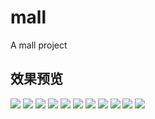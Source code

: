 # mall
A mall project
## 效果预览
<img src="http://wx.11babay.cn/uploads/Q/Qdh4nAHglce5Bkn7PTKf/8/f/1/8/5c60f2e4eb675.jpeg">
<img src="http://wx.11babay.cn/uploads/Q/Qdh4nAHglce5Bkn7PTKf/8/e/8/a/5c60f2abd02d1.jpeg">
<img src="http://wx.11babay.cn/uploads/Q/Qdh4nAHglce5Bkn7PTKf/3/e/b/9/5c60f2a6384b7.jpeg">
<img src="http://wx.11babay.cn/uploads/Q/Qdh4nAHglce5Bkn7PTKf/4/6/5/e/5c60f29ecdf25.jpeg">
<img src="http://wx.11babay.cn/uploads/Q/Qdh4nAHglce5Bkn7PTKf/5/5/c/e/5c60f29988094.jpeg">
<img src="http://wx.11babay.cn/uploads/Q/Qdh4nAHglce5Bkn7PTKf/6/f/8/6/5c60f293d39a2.jpeg">
<img src="http://wx.11babay.cn/uploads/Q/Qdh4nAHglce5Bkn7PTKf/8/b/6/8/5c60f28ca29dc.jpeg">
<img src="http://wx.11babay.cn/uploads/Q/Qdh4nAHglce5Bkn7PTKf/1/c/0/e/5c60f28472933.jpeg">
<img src="http://wx.11babay.cn/uploads/Q/Qdh4nAHglce5Bkn7PTKf/c/a/4/e/5c60f27e63270.jpeg">
<img src="http://wx.11babay.cn/uploads/Q/Qdh4nAHglce5Bkn7PTKf/0/6/3/f/5c60f278cfcba.jpeg">
<img src="http://wx.11babay.cn/uploads/Q/Qdh4nAHglce5Bkn7PTKf/d/5/5/3/5c60f27288bbb.jpeg">